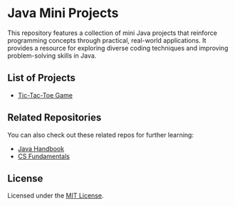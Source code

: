 # Java Mini Projects
This repository features a collection of mini Java projects that reinforce programming concepts through practical, real-world applications. It provides a resource for exploring diverse coding techniques and improving problem-solving skills in Java.

## List of Projects
- [Tic-Tac-Toe Game](tic-tac-toe)

## Related Repositories
You can also check out these related repos for further learning:

- [Java Handbook](https://github.com/itsjomon/java-handbook)
- [CS Fundamentals](https://github.com/itsjomon/cs-fundamentals)

## License
Licensed under the [MIT License](./LICENSE).